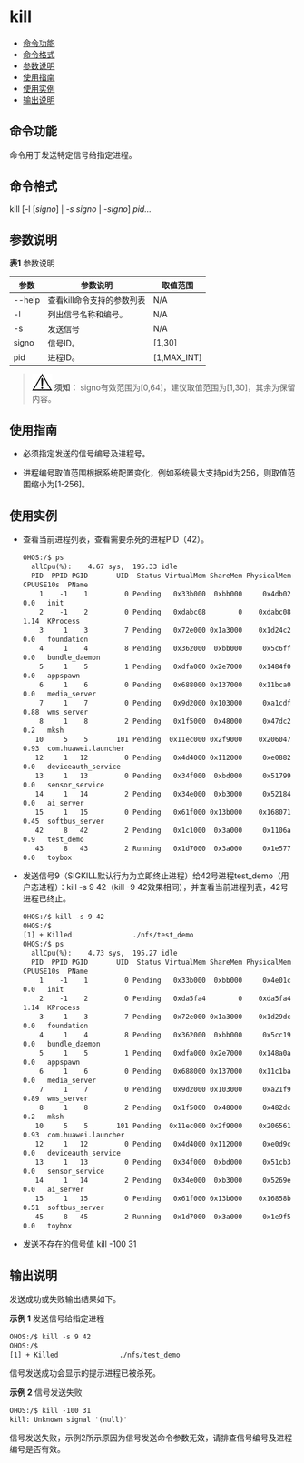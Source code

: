 # kill

- [命令功能](#命令功能)
- [命令格式](#命令格式)
- [参数说明](#参数说明)
- [使用指南](#使用指南)
- [使用实例](#使用实例)
- [输出说明](#输出说明)

## 命令功能

命令用于发送特定信号给指定进程。


## 命令格式

kill [-l [_signo_] | _-s signo_ | _-signo_] _pid..._


## 参数说明

**表1** 参数说明

| 参数 | 参数说明 | 取值范围 | 
| -------- | -------- | -------- |
| --help | 查看kill命令支持的参数列表 | N/A | 
| -l | 列出信号名称和编号。 | N/A | 
| -s | 发送信号 | N/A | 
| signo | 信号ID。 | [1,30] | 
| pid | 进程ID。 | [1,MAX_INT] | 

> ![icon-notice.gif](public_sys-resources/icon-notice.gif) **须知：**
> signo有效范围为[0,64]，建议取值范围为[1,30]，其余为保留内容。


## 使用指南

- 必须指定发送的信号编号及进程号。

- 进程编号取值范围根据系统配置变化，例如系统最大支持pid为256，则取值范围缩小为[1-256]。


## 使用实例

- 查看当前进程列表，查看需要杀死的进程PID（42）。
  ```
  OHOS:/$ ps
    allCpu(%):    4.67 sys,  195.33 idle
    PID  PPID PGID       UID  Status VirtualMem ShareMem PhysicalMem CPUUSE10s  PName
      1    -1    1         0 Pending   0x33b000  0xbb000     0x4db02      0.0   init
      2    -1    2         0 Pending   0xdabc08        0    0xdabc08      1.14  KProcess
      3     1    3         7 Pending   0x72e000 0x1a3000    0x1d24c2      0.0   foundation
      4     1    4         8 Pending   0x362000  0xbb000     0x5c6ff      0.0   bundle_daemon
      5     1    5         1 Pending   0xdfa000 0x2e7000    0x1484f0      0.0   appspawn
      6     1    6         0 Pending   0x688000 0x137000    0x11bca0      0.0   media_server
      7     1    7         0 Pending   0x9d2000 0x103000     0xa1cdf      0.88  wms_server
      8     1    8         2 Pending   0x1f5000  0x48000     0x47dc2      0.2   mksh
     10     5    5       101 Pending  0x11ec000 0x2f9000    0x206047      0.93  com.huawei.launcher
     12     1   12         0 Pending   0x4d4000 0x112000     0xe0882      0.0   deviceauth_service
     13     1   13         0 Pending   0x34f000  0xbd000     0x51799      0.0   sensor_service
     14     1   14         2 Pending   0x34e000  0xb3000     0x52184      0.0   ai_server
     15     1   15         0 Pending   0x61f000 0x13b000    0x168071      0.45  softbus_server
     42     8   42         2 Pending   0x1c1000  0x3a000     0x1106a      0.9   test_demo
     43     8   43         2 Running   0x1d7000  0x3a000     0x1e577      0.0   toybox
  ```

- 发送信号9（SIGKILL默认行为为立即终止进程）给42号进程test_demo（用户态进程）：kill -s 9 42（kill -9 42效果相同），并查看当前进程列表，42号进程已终止。
  ```
  OHOS:/$ kill -s 9 42
  OHOS:/$
  [1] + Killed               ./nfs/test_demo
  OHOS:/$ ps
    allCpu(%):    4.73 sys,  195.27 idle
    PID  PPID PGID       UID  Status VirtualMem ShareMem PhysicalMem CPUUSE10s  PName
      1    -1    1         0 Pending   0x33b000  0xbb000     0x4e01c      0.0   init
      2    -1    2         0 Pending   0xda5fa4        0    0xda5fa4      1.14  KProcess
      3     1    3         7 Pending   0x72e000 0x1a3000    0x1d29dc      0.0   foundation
      4     1    4         8 Pending   0x362000  0xbb000     0x5cc19      0.0   bundle_daemon
      5     1    5         1 Pending   0xdfa000 0x2e7000    0x148a0a      0.0   appspawn
      6     1    6         0 Pending   0x688000 0x137000    0x11c1ba      0.0   media_server
      7     1    7         0 Pending   0x9d2000 0x103000     0xa21f9      0.89  wms_server
      8     1    8         2 Pending   0x1f5000  0x48000     0x482dc      0.2   mksh
     10     5    5       101 Pending  0x11ec000 0x2f9000    0x206561      0.93  com.huawei.launcher
     12     1   12         0 Pending   0x4d4000 0x112000     0xe0d9c      0.0   deviceauth_service
     13     1   13         0 Pending   0x34f000  0xbd000     0x51cb3      0.0   sensor_service
     14     1   14         2 Pending   0x34e000  0xb3000     0x5269e      0.0   ai_server
     15     1   15         0 Pending   0x61f000 0x13b000    0x16858b      0.51  softbus_server
     45     8   45         2 Running   0x1d7000  0x3a000     0x1e9f5      0.0   toybox
  ```

- 发送不存在的信号值 kill -100 31


## 输出说明

发送成功或失败输出结果如下。

**示例 1** 发送信号给指定进程

```
OHOS:/$ kill -s 9 42
OHOS:/$
[1] + Killed               ./nfs/test_demo
```

信号发送成功会显示的提示进程已被杀死。

**示例 2** 信号发送失败

```
OHOS:/$ kill -100 31
kill: Unknown signal '(null)'
```

信号发送失败，示例2所示原因为信号发送命令参数无效，请排查信号编号及进程编号是否有效。

